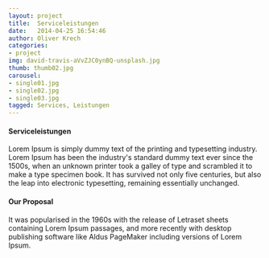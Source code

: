 ```yaml
---
layout: project
title:  Serviceleistungen
date:   2014-04-25 16:54:46
author: Oliver Krech
categories:
- project
img: david-travis-aVvZJC0ynBQ-unsplash.jpg
thumb: thumb02.jpg
carousel:
- single01.jpg
- single02.jpg
- single03.jpg
tagged: Services, Leistungen
---
```

#### Serviceleistungen

Lorem Ipsum is simply dummy text of the printing and typesetting industry. Lorem Ipsum has been the industry's standard dummy text ever since the 1500s, when an unknown printer took a galley of type and scrambled it to make a type specimen book. It has survived not only five centuries, but also the leap into electronic typesetting, remaining essentially unchanged.

#### Our Proposal
It was popularised in the 1960s with the release of Letraset sheets containing Lorem Ipsum passages, and more recently with desktop publishing software like Aldus PageMaker including versions of Lorem Ipsum.
